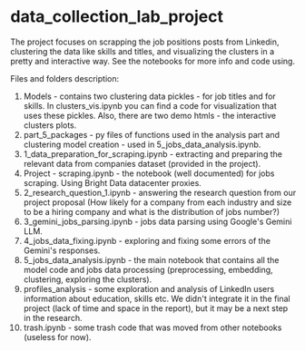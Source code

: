# data_collection_lab_project
The project focuses on scrapping the job positions posts from Linkedin, clustering the data like skills and titles, and visualizing the clusters in a pretty and interactive way. See the notebooks for more info and code using.

Files and folders description:
1. Models - contains two clustering data pickles - for job titles and for skills. In clusters_vis.ipynb you can find a code for visualization that uses these pickles. Also, there are two demo htmls - the interactive clusters plots.
2. part_5_packages - py files of functions used in the analysis part and clustering model creation - used in 5_jobs_data_analysis.ipynb.
3. 1_data_preparation_for_scraping.ipynb - extracting and preparing the relevant data from companies dataset (provided in the project).
4. Project - scraping.ipynb - the notebook (well documented) for jobs scraping. Using Bright Data datacenter proxies.
5. 2_research_question_1.ipynb - answering the research question from our project proposal (How likely for a company from each industry and size to be a hiring company and what is
the distribution of jobs number?)
6. 3_gemini_jobs_parsing.ipynb - jobs data parsing using Google's Gemini LLM.
7. 4_jobs_data_fixing.ipynb - exploring and fixing some errors of the Gemini's responses.
8. 5_jobs_data_analysis.ipynb - the main notebook that contains all the model code and jobs data processing (preprocessing, embedding, clustering, exploring the clusters).
9. profiles_analysis - some exploration and analysis of LinkedIn users information about education, skills etc. We didn't integrate it in the final project (lack of time and space in the report), but it may be a next step in the research.
10. trash.ipynb - some trash code that was moved from other notebooks (useless for now).
